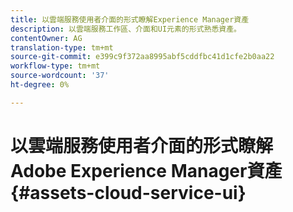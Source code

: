 ```yaml
---
title: 以雲端服務使用者介面的形式瞭解Experience Manager資產
description: 以雲端服務工作區、介面和UI元素的形式熟悉資產。
contentOwner: AG
translation-type: tm+mt
source-git-commit: e399c9f372aa8995abf5cddfbc41d1cfe2b0aa22
workflow-type: tm+mt
source-wordcount: '37'
ht-degree: 0%

---
```



# 以雲端服務使用者介面的形式瞭解Adobe Experience Manager資產 {#assets-cloud-service-ui}

<!--
TBD: Removing this article for now from TOC.
Need to rewrite this getting started content post-GA.

Topics to be covered:
* Overview of the home page experience.
* Parts of the UI that lead to different capabilities accessible from here.
* How to reach Assets specific UI and where to look to do DAM specific tasks.
* How to navigate, where to search, find workflows, do configurations, check reports, etc.
* How to find support and docs links, profile info, etc.
* Embed videos from Tech Mktg, if any.
* Look for videos on YT and blog posts on the Internet for introductions to AEMaaCS Assets.

>[!MORELIKETHIS]
>
>* [Basic handling for Sites]
-->
